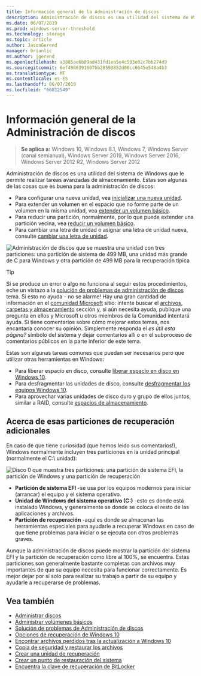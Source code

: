 ```yaml
---
title: Información general de la Administración de discos
description: Administración de discos es una utilidad del sistema de Windows que le permite realizar tareas avanzadas de almacenamiento, como inicializar una nueva unidad de ampliación de volúmenes, reducir las particiones y cambiar las letras de unidad.
ms.date: 06/07/2019
ms.prod: windows-server-threshold
ms.technology: storage
ms.topic: article
author: JasonGerend
manager: brianlic
ms.author: jgerend
ms.openlocfilehash: a3885ae6b09ad431fd1ea5e4c593e02c7bb274d9
ms.sourcegitcommit: 6ef4986391607bb28593852d06cc6645e548a4b3
ms.translationtype: MT
ms.contentlocale: es-ES
ms.lasthandoff: 06/07/2019
ms.locfileid: "66812549"
---
```

# <a name="overview-of-disk-management"></a>Información general de la Administración de discos

> **Se aplica a:** Windows 10, Windows 8.1, Windows 7, Windows Server (canal semianual), Windows Server 2019, Windows Server 2016, Windows Server 2012 R2, Windows Server 2012

Administración de discos es una utilidad del sistema de Windows que le permite realizar tareas avanzadas de almacenamiento. Estas son algunas de las cosas que es buena para la administración de discos:

- Para configurar una nueva unidad, vea [inicializar una nueva unidad](initialize-new-disks.md).
- Para extender un volumen en el espacio que no forme parte de un volumen en la misma unidad, vea [extender un volumen básico](extend-a-basic-volume.md).
- Para reducir una partición, normalmente, por lo que puede extender una partición vecina, vea [reducir un volumen básico](shrink-a-basic-volume.md).
- Para cambiar una letra de unidad o asignar una letra de unidad nueva, consulte [cambiar una letra de unidad](change-a-drive-letter.md).

![Administración de discos que se muestra una unidad con tres particiones: una partición de sistema de 499 MB, una unidad más grande de C para Windows y otra partición de 499 MB para la recuperación típica](media/disk-management.png)

> [!TIP]
>  Si se produce un error o algo no funciona al seguir estos procedimientos, eche un vistazo a la [solución de problemas de administración de discos](troubleshooting-disk-management.md) tema. Si esto no ayuda - no se alarme! Hay una gran cantidad de información en el [comunidad Microsoft](https://answers.microsoft.com/en-us/windows) sitio: intente buscar el [archivos, carpetas y almacenamiento](https://answers.microsoft.com/en-us/windows/forum/windows_10-files?sort=lastreplydate&dir=desc&tab=All&status=all&mod=&modAge=&advFil=&postedAfter=&postedBefore=&threadType=all&isFilterExpanded=true&tm=1514405359639) sección y, si aún necesita ayuda, publique una pregunta en ellos y Microsoft u otros miembros de la Comunidad intentará ayuda. Si tiene comentarios sobre cómo mejorar estos temas, nos encantaría conocer su opinión. Simplemente responda el *es útil esta página?* símbolo del sistema y dejar comentarios allí o en el subproceso de comentarios públicos en la parte inferior de este tema.

Estas son algunas tareas comunes que puedan ser necesarios pero que utilizar otras herramientas en Windows:

- Para liberar espacio en disco, consulte [liberar espacio en disco en Windows 10](https://support.microsoft.com/help/12425/windows-10-free-up-drive-space).
- Para desfragmentar las unidades de disco, consulte [desfragmentar los equipos Windows 10](https://support.microsoft.com/help/4026701/windows-defragment-your-windows-10-pc).
- Para aprovechar varias unidades de disco duro y grupo de ellos juntos, similar a RAID, consulte [espacios de almacenamiento](https://support.microsoft.com/help/12438/windows-10-storage-spaces).

## <a name="about-those-extra-recovery-partitions"></a>Acerca de esas particiones de recuperación adicionales

En caso de que tiene curiosidad (que hemos leído sus comentarios!), Windows normalmente incluyen tres particiones en la unidad principal (normalmente el C:\ unidad):

![Disco 0 que muestra tres particiones: una partición de sistema EFI, la partición de Windows y una partición de recuperación](media/windows-partitions.png)

- **Partición de sistema EFI** -se usa por los equipos modernos para iniciar (arrancar) el equipo y el sistema operativo.
- **Unidad de Windows del sistema operativo (C:)** -esto es donde está instalado Windows, y generalmente se donde se coloca el resto de las aplicaciones y archivos.
- **Partición de recuperación** -aquí es donde se almacenan las herramientas especiales para ayudarle a recuperar Windows en caso de que tiene problemas para iniciar o se ejecuta con otros problemas graves.

Aunque la administración de discos puede mostrar la partición del sistema EFI y la partición de recuperación como libre al 100%, se encuentra. Estas particiones son generalmente bastante completas con archivos muy importantes de que su equipo necesita para funcionar correctamente. Es mejor dejar por sí solo para realizar su trabajo a partir de su equipo y ayudarle a recuperarse de problemas.

## <a name="see-also"></a>Vea también

- [Administrar discos](manage-disks.md)
- [Administrar volúmenes básicos](manage-basic-volumes.md)
- [Solución de problemas de Administración de discos](troubleshooting-disk-management.md)
- [Opciones de recuperación de Windows 10](https://support.microsoft.com/help/12415/windows-10-recovery-options)
- [Encontrar archivos perdidos tras la actualización a Windows 10](https://support.microsoft.com/help/12386/windows-10-find-lost-files-after-update)
- [Copia de seguridad y restaurar los archivos](https://support.microsoft.com/help/17143/windows-10-back-up-your-files)
- [Crear una unidad de recuperación](https://support.microsoft.com/help/4026852/windows-create-a-recovery-drive)
- [Crear un punto de restauración del sistema](https://support.microsoft.com/help/4027538/windows-create-a-system-restore-point)
- [Encuentra la clave de recuperación de BitLocker](https://support.microsoft.com/help/4026181/windows-find-my-bitlocker-recovery-key)
